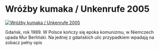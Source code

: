 Wróżby kumaka / Unkenrufe 2005 
=============
[![Wróżby kumaka / Unkenrufe 2005 ](http://vidos.pl/images/player.gif)](http://vidos.pl/wrozby-kumaka-unkenrufe-2005)

 Gdańsk, rok 1989. W Polsce kończy się epoka komunizmu, w Niemczech upada Mur Berliński. Na jednej z gdańskich ulic przypadkiem wpadają na zobacz pełny opis
